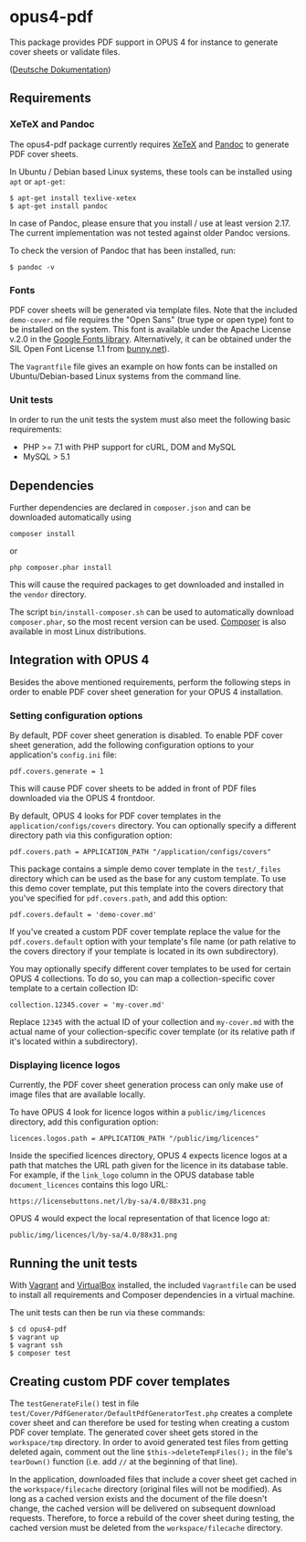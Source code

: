 # opus4-pdf

This package provides PDF support in OPUS 4 for instance to generate cover sheets or validate
files.

([Deutsche Dokumentation](LIESMICH.md))


## Requirements

### XeTeX and Pandoc

The opus4-pdf package currently requires [XeTeX](https://xetex.sourceforge.net/) and
[Pandoc](https://pandoc.org/) to generate PDF cover sheets.

In Ubuntu / Debian based Linux systems, these tools can be installed using
`apt` or `apt-get`:

    $ apt-get install texlive-xetex
    $ apt-get install pandoc

In case of Pandoc, please ensure that you install / use at least version 2.17. The current
implementation was not tested against older Pandoc versions.

To check the version of Pandoc that has been installed, run:

    $ pandoc -v


### Fonts

PDF cover sheets will be generated via template files. Note that the included `demo-cover.md`
file requires the "Open Sans" (true type or open type) font to be installed on the system. This
font is available under the Apache License v.2.0 in the
[Google Fonts library](https://fonts.google.com/specimen/Open+Sans). Alternatively, it can be
obtained under the SIL Open Font License 1.1 from
[bunny.net](https://fonts.bunny.net/family/open-sans)).

The `Vagrantfile` file gives an example on how fonts can be installed on Ubuntu/Debian-based
Linux systems from the command line.


### Unit tests

In order to run the unit tests the system must also meet the following basic requirements:

- PHP >= 7.1 with PHP support for cURL, DOM and MySQL
- MySQL > 5.1



## Dependencies

Further dependencies are declared in `composer.json` and can be downloaded automatically using 

    composer install
    
or 

    php composer.phar install
    
This will cause the required packages to get downloaded and installed in the `vendor` directory.

The script `bin/install-composer.sh` can be used to automatically download `composer.phar`, so 
the most recent version can be used. [Composer](https://getcomposer.org) is also available in
most Linux distributions. 


## Integration with OPUS 4

Besides the above mentioned requirements, perform the following steps in order to enable PDF cover
sheet generation for your OPUS 4 installation.


### Setting configuration options

By default, PDF cover sheet generation is disabled. To enable PDF cover sheet generation, add the
following configuration options to your application's `config.ini` file:

    pdf.covers.generate = 1

This will cause PDF cover sheets to be added in front of PDF files downloaded via the OPUS 4
frontdoor.

By default, OPUS 4 looks for PDF cover templates in the `application/configs/covers` directory.
You can optionally specify a different directory path via this configuration option:

    pdf.covers.path = APPLICATION_PATH "/application/configs/covers"

This package contains a simple demo cover template in the `test/_files` directory which can be used
as the base for any custom template. To use this demo cover template, put this template into the
covers directory that you've specified for `pdf.covers.path`, and add this option:

    pdf.covers.default = 'demo-cover.md'

If you've created a custom PDF cover template replace the value for the `pdf.covers.default`
option with your template's file name (or path relative to the covers directory if your template
is located in its own subdirectory).

You may optionally specify different cover templates to be used for certain OPUS 4 collections.
To do so, you can map a collection-specific cover template to a certain collection ID:

    collection.12345.cover = 'my-cover.md'

Replace `12345` with the actual ID of your collection and `my-cover.md` with the actual name
of your collection-specific cover template (or its relative path if it's located within a
subdirectory).


### Displaying licence logos

Currently, the PDF cover sheet generation process can only make use of image files that are
available locally.

To have OPUS 4 look for licence logos within a `public/img/licences` directory, add this
configuration option:

    licences.logos.path = APPLICATION_PATH "/public/img/licences"

Inside the specified licences directory, OPUS 4 expects licence logos at a path that matches
the URL path given for the licence in its database table. For example, if the
`link_logo` column in the OPUS database table `document_licences` contains this logo URL:

    https://licensebuttons.net/l/by-sa/4.0/88x31.png

OPUS 4 would expect the local representation of that licence logo at:

    public/img/licences/l/by-sa/4.0/88x31.png



## Running the unit tests

With [Vagrant](https://www.vagrantup.com/) and [VirtualBox](https://www.virtualbox.org/) installed,
the included `Vagrantfile` can be used to install all requirements and Composer dependencies in a
virtual machine.

The unit tests can then be run via these commands:

    $ cd opus4-pdf
    $ vagrant up
    $ vagrant ssh
    $ composer test



## Creating custom PDF cover templates

The `testGenerateFile()` test in file `test/Cover/PdfGenerator/DefaultPdfGeneratorTest.php` creates
a complete cover sheet and can therefore be used for testing when creating a custom PDF cover
template. The generated cover sheet gets stored in the `workspace/tmp` directory. In order to avoid
generated test files from getting deleted again, comment out the line `$this->deleteTempFiles();`
in the file's `tearDown()` function (i.e. add `//` at the beginning of that line).

In the application, downloaded files that include a cover sheet get cached in the
`workspace/filecache` directory (original files will not be modified). As long as a cached version
exists and the document of the file doesn't change, the cached version will be delivered on
subsequent download requests. Therefore, to force a rebuild of the cover sheet during testing, the
cached version must be deleted from the `workspace/filecache` directory.
